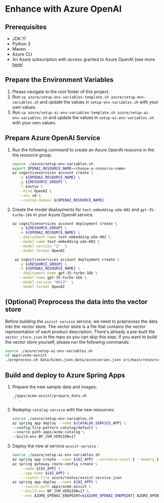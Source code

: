 # Enhance with Azure OpenAI

## Prerequisites
- JDK 17
- Python 3
- Maven
- Azure CLI
- An Azure subscription with access granted to Azure OpenAI (see more [here](https://customervoice.microsoft.com/Pages/ResponsePage.aspx?id=v4j5cvGGr0GRqy180BHbR7en2Ais5pxKtso_Pz4b1_xUOFA5Qk1UWDRBMjg0WFhPMkIzTzhKQ1dWNyQlQCN0PWcu))


## Prepare the Environment Variables
1. Please navigate to the root folder of this project.
1. Run `cp azure/setup-env-variables-template.sh azure/setup-env-variables.sh` and update the values in `setup-env-variables.sh` with your own values.
1. Run `cp azure/setup-ai-env-variables-template.sh azure/setup-ai-env-variables.sh` and update the values in `setup-ai-env-variables.sh` with your own values.


## Prepare Azure OpenAI Service

1. Run the following command to create an Azure OpenAI resource in the the resource group.

   ```bash
   source ./azure/setup-env-variables.sh
   export OPENAI_RESOURCE_NAME=<choose-a-resource-name>
   az cognitiveservices account create \
      -n ${OPENAI_RESOURCE_NAME} \
      -g ${RESOURCE_GROUP} \
      -l eastus \
      --kind OpenAI \
      --sku s0 \
      --custom-domain ${OPENAI_RESOURCE_NAME}   
   ```

1. Create the model deployments for `text-embedding-ada-002` and `gpt-35-turbo-16k` in your Azure OpenAI service.
   ```bash
   az cognitiveservices account deployment create \
      -g ${RESOURCE_GROUP} \
      -n ${OPENAI_RESOURCE_NAME} \
      --deployment-name text-embedding-ada-002 \
      --model-name text-embedding-ada-002 \
      --model-version "2"  \
      --model-format OpenAI

    az cognitiveservices account deployment create \
      -g ${RESOURCE_GROUP} \
      -n ${OPENAI_RESOURCE_NAME} \
      --deployment-name gpt-35-turbo-16k \
      --model-name gpt-35-turbo-16k \
      --model-version "0613"  \
      --model-format OpenAI
   ```


## (Optional) Preprocess the data into the vector store

Before building the `assist-service` service, we need to preprocess the data into the vector store. The vector store is a file that contains the vector representation of each product description. There's already a pre-built file `vector_store.json` in the repo so you can skip this step. If you want to build the vector store yourself, please run the following commands:
```bash
source ./azure/setup-ai-env-variables.sh
cd apps\acme-assist
./preprocess.sh data/bikes.json,data/accessories.json src/main/resources/vector_store.json
```


## Build and deploy to Azure Spring Apps

1. Prepare the new sample data and images:
   ```bash
   ./apps/acme-assist/prepare_data.sh
   ```.
1. Redeploy `catalog-service` with the new resources:
    ```bash
    source ./azure/setup-env-variables.sh
    az spring app deploy --name ${CATALOG_SERVICE_APP} \
    --config-file-pattern catalog/default \
    --source-path apps/acme-catalog \
    --build-env BP_JVM_VERSION=17
    ```
1. Deploy the new ai service `assist-service` :
    ```bash
    source ./azure/setup-ai-env-variables.sh
    az spring app create --name ${AI_APP} --instance-count 1 --memory 1Gi
    az spring gateway route-config create \
        --name ${AI_APP} \
        --app-name ${AI_APP} \
        --routes-file azure/routes/assist-service.json
    az spring app deploy --name ${AI_APP} \
        --source-path apps/acme-assist \
        --build-env BP_JVM_VERSION=17 \
        --env AZURE_OPENAI_ENDPOINT=${AZURE_OPENAI_ENDPOINT} AZURE_OPENAI_APIKEY=${AZURE_OPENAI_APIKEY} AZURE_OPENAI_CHATDEPLOYMENTID=${AZURE_OPENAI_CHATDEPLOYMENTID} AZURE_OPENAI_EMBEDDINGDEPLOYMENTID=${AZURE_OPENAI_EMBEDDINGDEPLOYMENTID}
    ```